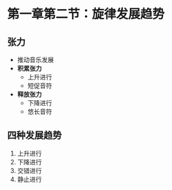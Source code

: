 # 第一章第二节：旋律发展趋势

## 张力

- 推动音乐发展
- **积累张力**
  - 上升进行
  - 短促音符
- **释放张力**
  - 下降进行
  - 悠长音符

## 四种发展趋势

1. 上升进行
2. 下降进行
3. 交错进行
4. 静止进行